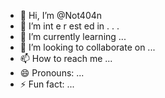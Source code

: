  - 👋 Hi, I’m @Not404n 
-  👀 I’m  int e     r     est   ed in     .            .  .        
- 🌱 I’m currently learning  ...                     
- 💞️ I’m looking to collaborate on ...             
- 📫 How to reach me ...   
- 😄 Pronouns: ...  
- ⚡ Fun fact: ... 

<!---
Not404n/Not404n is a ✨ special ✨ repository because its `README.md` (this file) appears on your GitHub profile.
You can click the Preview link to take a look at your changes.
--->
